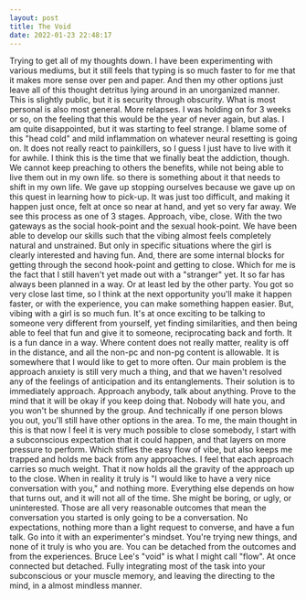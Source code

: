 ```yaml
---
layout: post
title: The Void
date: 2022-01-23 22:48:17
---
```


Trying to get all of my thoughts down. I have been experimenting with various mediums, but it still feels that typing is so much faster to for me that it makes more sense over pen and paper. And then my other options just leave all of this thought detritus lying around in an unorganized manner. This is slightly public, but it is security through obscurity. What is most personal is also most general. More relapses. I was holding on for 3 weeks or so, on the feeling that this would be the year of never again, but alas. I am quite disappointed, but it was starting to feel strange. I blame some of this "head cold" and mild inflammation on whatever neural resetting is going on. It does not really react to painkillers, so I guess I just have to live with it for awhile. I think this is the time that we finally beat the addiction, though. We cannot keep preaching to others the benefits, while not being able to live them out in my own life. so there is something about it that needs to shift in my own life. We gave up stopping ourselves because we gave up on this quest in learning how to pick-up. It was just too difficult, and making it happen just once, felt at once so near at hand, and yet so very far away. 
We see this process as one of 3 stages. Approach, vibe, close. With the two gateways as the social hook-point and the sexual hook-point. We have been able to develop our skills such that the vibing almost feels completely natural and unstrained. But only in specific situations where the girl is clearly interested and having fun. And, there are some internal blocks for getting through the second hook-point and getting to close. Which for me is the fact that I still haven't yet made out with a "stranger" yet. It so far has always been planned in a way. Or at least led by the other party. You got so very close last time, so I think at the next opportunity you'll make it happen faster, or with the experience, you can make something happen easier. But, vibing with a girl is so much fun. It's at once exciting to be talking to someone very different from yourself, yet finding similarities, and then being able to feel that fun and give it to someone, reciprocating back and forth. It is a fun dance in a way. Where content does not really matter, reality is off in the distance, and all the non-pc and non-pg content is allowable. It is somewhere that I would like to get to more often. Our main problem is the approach anxiety is still very much a thing, and that we haven't resolved any of the feelings of anticipation and its entanglements. Their solution is to immediately approach. Approach anybody, talk about anything. Prove to the mind that it will be okay if you keep doing that. Nobody will hate you, and you won't be shunned by the group. And technically if one person blows you out, you'll still have other options in the area. To me, the main thought in this is that now I feel it is very much possible to close somebody, I start with a subconscious expectation that it could happen, and that layers on more pressure to perform. Which stifles the easy flow of vibe, but also keeps me trapped and holds me back from any approaches. I feel that each approach carries so much weight. That it now holds all the gravity of the approach up to the close. When in reality it truly is "I would like to have a very nice conversation with you," and nothing more. Everything else depends on how that turns out, and it will not all of the time. She might be boring, or ugly, or uninterested. Those are all very reasonable outcomes that mean the conversation you started is only going to be a conversation. No expectations, nothing more than a light request to converse, and have a fun talk. Go into it with an experimenter's mindset. You're trying new things, and none of it truly is who you are. You can be detached from the outcomes and from the experiences.
Bruce Lee's "void" is what I might call "flow". At once connected but detached. Fully integrating most of the task into your subconscious or your muscle memory, and leaving the directing to the mind, in a almost mindless manner. 